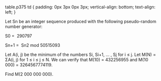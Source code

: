 

table.p375 td {
  padding: 0px 3px 0px 3px;
  vertical-align: bottom;
  text-align: left;
}

Let Sn be an integer sequence produced with the following pseudo-random number generator:


S0
=&#160;
290797&#160;

Sn+1
=&#160;
Sn2 mod 50515093



Let A(i, j) be the minimum of the numbers Si, Si+1, ... , Sj for i &#8804; j.
Let M(N) = &#931;A(i, j) for 1 &#8804; i &#8804; j &#8804; N.
We can verify that M(10) = 432256955 and M(10 000) = 3264567774119.

Find M(2 000 000 000).

